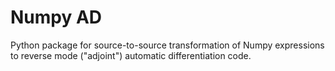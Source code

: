 # Numpy AD

Python package for source-to-source transformation of Numpy expressions to reverse mode ("adjoint") automatic differentiation code.